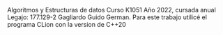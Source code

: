 Algoritmos y Estructuras de datos
Curso K1051
Año 2022, cursada anual
Legajo: 177.129-2
Gagliardo
Guido German. Para este trabajo utilicé el programa CLion con la version de C++20
